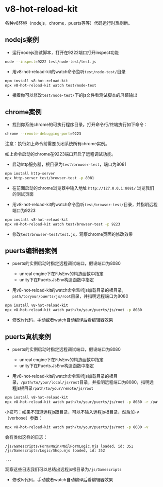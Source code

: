 # v8-hot-reload-kit

各种v8环境（nodejs，chrome，puerts等等）代码运行时热刷新。

## nodejs案例

* 运行nodejs测试脚本，打开在9222端口打开inspect功能

```bash
node --inspect=9222 test/node-test/test.js
```

* 用v8-hot-reload-kit的watch命令监听`test/node-test/`目录

```bash
npm install v8-hot-reload-kit
npx v8-hot-reload-kit watch test/node-test
```

* 接着你可以修改`test/node-test/`下的js文件看测试脚本的屏幕输出

## chrome案例

* 找到你系统chrome的可执行程序目录，打开命令行/终端执行如下命令：

```bash
chrome --remote-debugging-port=9223
```

注意：执行如上命令前需要关闭系统所有chrome实例。

如上命令启动的chrome在9223端口开启了远程调试功能。

* 启动http服务器，根目录为`test\browser-test`，端口为8081

```bash
npm install http-server
npx http-server test/browser-test -p 8081
```

* 在前面启动的chrome浏览器中输入地址 `http://127.0.0.1:8081/` 浏览我们的测试页面

* 用v8-hot-reload-kit的watch命令监听`test/browser-test/`目录，并指明远程端口为9223

```bash
npm install v8-hot-reload-kit
npx v8-hot-reload-kit watch test/browser-test -p 9223
```

* 修改`test/browser-test/test.js`，观察chrome页面的修改效果

## puerts编辑器案例

* puerts的实例启动时指定远程调试端口，假设端口为8080
  - unreal engine下在FJsEnv的构造函数中指定
  - unity下在Puerts.JsEnv构造函数中指定

* 用v8-hot-reload-kit的watch命令监听js加载目录的根目录，`path/to/your/puerts/js/root`目录，并指明远程端口为8080

```bash
npm install v8-hot-reload-kit
npx v8-hot-reload-kit watch path/to/your/puerts/js/root -p 8080
```

* 修改ts代码，手动或者watch自动编译后看编辑器效果

## puerts真机案例

* puerts的实例启动时指定远程调试端口，假设端口为8080
  - unreal engine下在FJsEnv的构造函数中指定
  - unity下在Puerts.JsEnv构造函数中指定

* 用v8-hot-reload-kit的watch命令监听js加载目录的根目录，`/path/to/your/local/js/root`目录，并指明远程端口为8080，指明远程js根目录`/path/to/your/remote/js/root`

```bash
npm install v8-hot-reload-kit
npx v8-hot-reload-kit watch path/to/your/puerts/js/root -p 8080 -r /path/to/your/remote/js/root
```

小技巧：如果不知道远程js跟目录，可以不输入远程js根目录，然后加-v （verbose）参数：

```bash
npx v8-hot-reload-kit watch path/to/your/puerts/js/root -p 8080 -v
```

会有类似这样的日志：

```bash
/js/Gamescripts/Form/Main/MailFormLogic.mjs loaded, id: 351
/js/Gamescripts/Logic/Shop.mjs loaded, id: 352

...

```

观察这些日志我们可以总结出远程js根目录为`/js/Gamescripts`

* 修改ts代码，手动或者watch自动编译后看编辑器效果
